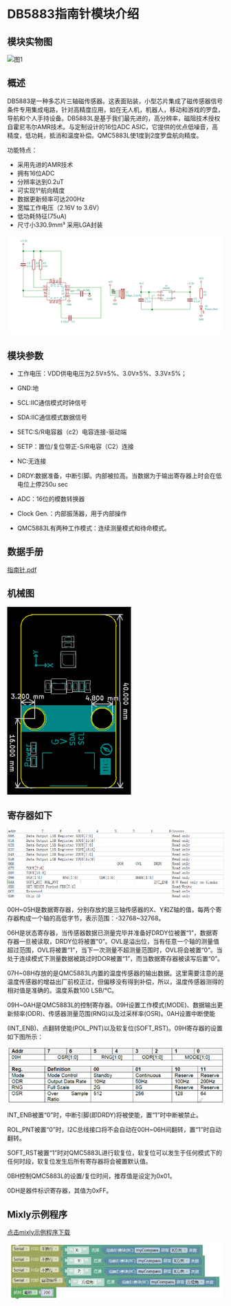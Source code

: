 # DB5883指南针模块介绍

## 模块实物图

![图1](compass/图1.jpg)





## 概述

​       DB5883是一种多芯片三轴磁传感器。这表面贴装，小型芯片集成了磁传感器信号条件专用集成电路，针对高精度应用，如在无人机，机器人，移动和游戏的罗盘，导航和个人手持设备。DB5883L是基于我们最先进的，高分辨率，磁阻技术授权自霍尼韦尔AMR技术。与定制设计的16位ADC ASIC，它提供的优点低噪音，高精度，低功耗，抵消和温度补偿。QMC5883L使1度到2度罗盘航向精度。



功能特点：

* 采用先进的AMR技术                 
* 拥有16位ADC
* 分辨率达到0.2uT                     
* 可实现1°航向精度
* 数据更新频率可达200Hz              
* 宽幅工作电压（2.16V to 3.6V）
* 低功耗特征(75uA)                    
* 尺寸小3*3*0.9mm³ 采用LGA封装



![tu5](compass/tu5.png)



## 模块参数

- 工作电压：VDD供电电压为2.5V±5%、3.0V±5%、3.3V±5%；

- GND:地

- SCL:IIC通信模式时钟信号

- SDA:IIC通信模式数据信号

- SETC:S/R电容器（c2）电容连接-驱动端

- SETP：置位/复位带正-S/R电容（C2）连接

- NC:无连接

- DRDY:数据准备，中断引脚。内部被拉高。当数据为于输出寄存器上时会在低电位上停250u sec

- ADC：16位的模数转换器

- Clock Gen.：内部振荡器，用于内部操作

- QMC5883L有两种工作模式：连续测量模式和待命模式。

  

## 数据手册

 [指南针.pdf](compass/指南针.pdf) 

## 机械图

![机械](compass/机械.png)





## 寄存器如下

![tu6](compass/tu6.png)

00H~05H是数据寄存器，分别存放的是三轴传感器的X、Y和Z轴的值，每两个寄存器构成一个轴的高低字节，表示范围：-32768~32768。

06H是状态寄存器，当传感器数据已测量完毕并准备好DRDY位被置“1”，数据寄存器一旦被读取，DRDY位将被置“0”。OVL是溢出位，当有任意一个轴的测量值超过范围，OVL将被置“1”，当下一次测量不超测量范围时，OVL将会被置“0”。当处于连续模式下测量数据被跳过时DOR被置“1”，而当数据寄存器被读写后置“0”。

07H~08H存放的是QMC5883L内置的温度传感器的输出数据。这里需要注意的是温度传感器的增益出厂前校正过，但偏移没有得到补偿，所以，温度传感器测得的相对值是准确的。温度系数100 LSB/℃。

09H~0AH是QMC5883L的控制寄存器。09H设置工作模式(MODE)、数据输出更新频率(ODR)、传感器测量范围(RNG)以及过采样率(OSR)。0AH设置中断使能

(INT_ENB)、点翻转使能(POL_PNT)以及软复位(SOFT_RST)。09H寄存器的设置如下图所示：

![tu7](compass/tu7.png)

INT_ENB被置“0”时，中断引脚(即DRDY)将被使能，置“1”时中断被禁止。

ROL_PNT被置“0”时，I2C总线接口将不会自动在00H~06H间翻转，置“1”时自动翻转。

SOFT_RST被置“1”时对QMC5883L进行软复位，软复位可以发生于任何模式下的任何时段，软复位发生后所有寄存器将会被置默认值。

0BH控制QMC5883L的设置/复位时间，推荐值是设定为0x01。

0DH是器件标识寄存器，其值为0xFF。

## Mixly示例程序

[点击mixly示例程序下载](./compass/指南针测试程序.mix)

![1722418523443](compass/7.png)